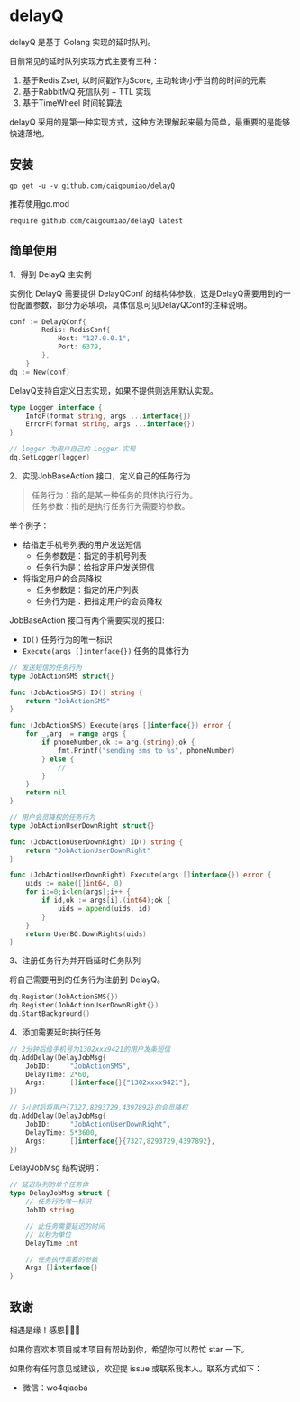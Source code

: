 # delayQ
delayQ 是基于 Golang 实现的延时队列。

目前常见的延时队列实现方式主要有三种：
1. 基于Redis Zset, 以时间戳作为Score, 主动轮询小于当前的时间的元素
2. 基于RabbitMQ 死信队列 + TTL 实现
3. 基于TimeWheel 时间轮算法

delayQ 采用的是第一种实现方式，这种方法理解起来最为简单，最重要的是能够快速落地。

## 安装
````
go get -u -v github.com/caigoumiao/delayQ
````
推荐使用go.mod
<br>
````
require github.com/caigoumiao/delayQ latest
````
## 简单使用
1、得到 DelayQ 主实例

实例化 DelayQ 需要提供 DelayQConf 的结构体参数，这是DelayQ需要用到的一份配置参数，部分为必填项，具体信息可见DelayQConf的注释说明。

```go
conf := DelayQConf{
        Redis: RedisConf{
            Host: "127.0.0.1",
            Port: 6379,
        },
    }
dq := New(conf)
```

DelayQ支持自定义日志实现，如果不提供则选用默认实现。
```go
type Logger interface {
	InfoF(format string, args ...interface{})
	ErrorF(format string, args ...interface{})
}

// logger 为用户自己的 Logger 实现
dq.SetLogger(logger)
```

2、实现JobBaseAction 接口，定义自己的任务行为

> 任务行为：指的是某一种任务的具体执行行为。<br>
> 任务参数：指的是执行任务行为需要的参数。

举个例子：
+ 给指定手机号列表的用户发送短信
    + 任务参数是：指定的手机号列表
    + 任务行为是：给指定用户发送短信
+ 将指定用户的会员降权
    + 任务参数是：指定的用户列表
    + 任务行为是：把指定用户的会员降权

JobBaseAction 接口有两个需要实现的接口:
+ `ID()` 任务行为的唯一标识
+ `Execute(args []interface{})` 任务的具体行为

````go
// 发送短信的任务行为
type JobActionSMS struct{}

func (JobActionSMS) ID() string {
    return "JobActionSMS"
}

func (JobActionSMS) Execute(args []interface{}) error {
    for _,arg := range args {
        if phoneNumber,ok := arg.(string);ok {
            fmt.Printf("sending sms to %s", phoneNumber)
        } else {
            // 
        }
    }
    return nil
}

// 用户会员降权的任务行为
type JobActionUserDownRight struct{}

func (JobActionUserDownRight) ID() string {
    return "JobActionUserDownRight"
}

func (JobActionUserDownRight) Execute(args []interface{}) error {
    uids := make([]int64, 0)
    for i:=0;i<len(args);i++ {
        if id,ok := args[i].(int64);ok {
            uids = append(uids, id)
        }
    }
    return UserBO.DownRights(uids)
}
````

3、注册任务行为并开启延时任务队列

将自己需要用到的任务行为注册到 DelayQ。
```go
dq.Register(JobActionSMS{})
dq.Register(JobActionUserDownRight{})
dq.StartBackground()
```

4、添加需要延时执行任务

```go
// 2分钟后给手机号为1302xxx9421的用户发条短信
dq.AddDelay(DelayJobMsg{
    JobID:     "JobActionSMS",
    DelayTime: 2*60,
    Args:      []interface{}{"1302xxxx9421"},
})

// 5小时后将用户{7327,8293729,4397892}的会员降权
dq.AddDelay(DelayJobMsg{
    JobID:     "JobActionUserDownRight",
    DelayTime: 5*3600,
    Args:      []interface{}{7327,8293729,4397892},
})
```

DelayJobMsg 结构说明：
```go
// 延迟队列的单个任务体
type DelayJobMsg struct {
	// 任务行为唯一标识
	JobID string

	// 此任务需要延迟的时间
	// 以秒为单位
	DelayTime int

	// 任务执行需要的参数
	Args []interface{}
}
```

## 致谢
相遇是缘！感恩🙏🙏🙏

如果你喜欢本项目或本项目有帮助到你，希望你可以帮忙 star 一下。

如果你有任何意见或建议，欢迎提 issue 或联系我本人。联系方式如下：
+ 微信：wo4qiaoba
